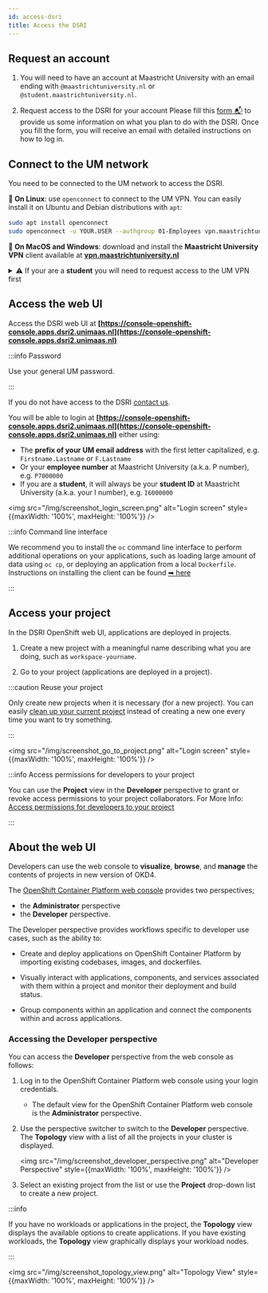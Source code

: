 ```yaml
---
id: access-dsri
title: Access the DSRI
---
```


## Request an account

1. You will need to have an account at Maastricht University with an email ending with `@maastrichtuniversity.nl` or `@student.maastrichtuniversity.nl`.

2. Request access to the DSRI for your account Please fill this [form 📬](/register) to provide us some information on what you plan to do with the DSRI. Once you fill the form, you will receive an email with detailed instructions on how to log in.


## Connect to the UM network

You need to be connected to the UM network to access the DSRI.

**🐧 On Linux**: use `openconnect` to connect to the UM VPN. You can easily install it on Ubuntu and Debian distributions with `apt`:

```bash
sudo apt install openconnect
sudo openconnect -u YOUR.USER --authgroup 01-Employees vpn.maastrichtuniversity.nl
```

**🍎 On MacOS and Windows**: download and install the **Maastricht University VPN** client available at **[vpn.maastrichtuniversity.nl](https://vpn.maastrichtuniversity.nl/)**


<details><summary>⚠️ If your are a <b>student</b> you will need to request access to the UM VPN first</summary>

<ul>
<li>You can try to use the Athena Student Desktop at <a href="https://athenadesktop.maastrichtuniversity.nl">athenadesktop.maastrichtuniversity.nl</a>, to access the VPN through a virtual desktop</li>
<li>Or ask one of your teachers to request VPN access for you. You will need to send an email to the IT helpdesk of your department with the following information: </li>
<ul>
<li>Email of the student who will get VPN</li>
<li> for which course (provide the course ID) or project does the student need the VPN</li>
<li>until which date the student will need the VPN.</li>
</ul>
</ul>
</details>


## Access the web UI

Access the DSRI web UI at **[https://console-openshift-console.apps.dsri2.unimaas.nl](https://console-openshift-console.apps.dsri2.unimaas.nl)**

:::info Password

Use your general UM password.

:::

If you do not have access to the DSRI [contact us](mailto:dsri-support-l@maastrichtuniversity.nl).

You will be able to login at **[https://console-openshift-console.apps.dsri2.unimaas.nl](https://console-openshift-console.apps.dsri2.unimaas.nl)** either using:

* The **prefix of your UM email address** with the first letter capitalized, e.g. `Firstname.Lastname` or `F.Lastname`
* Or your **employee number** at Maastricht University (a.k.a. P number), e.g. `P7000000`
* If you are a **student**, it will always be your **student ID** at Maastricht University (a.k.a. your I number), e.g. `I6000000`

<img src="/img/screenshot_login_screen.png" alt="Login screen" style={{maxWidth: '100%', maxHeight: '100%'}} />

:::info Command line interface

We recommend you to install the `oc` command line interface to perform additional operations on your applications, such as loading large amount of data using `oc cp`, or deploying an application from a local `Dockerfile`. Instructions on installing the client can be found [➡ here](/docs/openshift-install)

:::

## Access your project

In the DSRI OpenShift web UI, applications are deployed in projects.

1. Create a new project with a meaningful name describing what you are doing, such as `workspace-yourname`.

2. Go to your project (applications are deployed in a project).

:::caution Reuse your project

Only create new projects when it is necessary (for a new project). You can easily [clean up your current project](https://maastrichtu-ids.github.io/dsri-documentation/docs/project-management#delete-a-project-using-the-web-ui) instead of creating a new one every time you want to try something.

:::

<img src="/img/screenshot_go_to_project.png" alt="Login screen" style={{maxWidth: '100%', maxHeight: '100%'}} />

:::info Access permissions for developers to your project

You can use the **Project** view in the **Developer** perspective to grant or revoke access permissions to your project collaborators. For More Info: [Access permissions for developers to your project](https://maastrichtu-ids.github.io/dsri-documentation/docs/project-management/#access-permissions-for-developers-to-your-project)

:::

## About the web UI

Developers can use the web console to **visualize**, **browse**, and **manage** the contents of projects in new version of OKD4. 

The [OpenShift Container Platform web console](https://docs.openshift.com/container-platform/4.6/web_console/odc-about-developer-perspective.html) provides two perspectives; 

* the **Administrator** perspective 
* the **Developer** perspective.

The Developer perspective provides workflows specific to developer use cases, such as the ability to:

* Create and deploy applications on OpenShift Container Platform by importing existing codebases, images, and dockerfiles.

* Visually interact with applications, components, and services associated with them within a project and monitor their deployment and build status.

* Group components within an application and connect the components within and across applications.

### Accessing the Developer perspective

You can access the **Developer** perspective from the web console as follows:

1. Log in to the OpenShift Container Platform web console using your login credentials. 

   * The default view for the OpenShift Container Platform web console is the **Administrator** perspective.

2. Use the perspective switcher to switch to the **Developer** perspective. The **Topology** view with a list of all the projects in your cluster is displayed.

   <img src="/img/screenshot_developer_perspective.png" alt="Developer Perspective" style={{maxWidth: '100%', maxHeight: '100%'}} />

3. Select an existing project from the list or use the **Project** drop-down list to create a new project.

:::info

If you have no workloads or applications in the project, the **Topology** view displays the available options to create applications. If you have existing workloads, the **Topology** view graphically displays your workload nodes.

:::

<img src="/img/screenshot_topology_view.png" alt="Topology View" style={{maxWidth: '100%', maxHeight: '100%'}} />